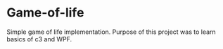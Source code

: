 # Game-of-life
Simple game of life implementation. Purpose of this project was to learn basics of c3 and WPF.
